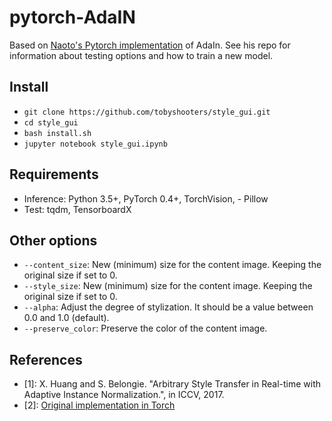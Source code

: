# pytorch-AdaIN

Based on [Naoto's Pytorch implementation](https://github.com/naoto0804/pytorch-AdaIN) of AdaIn.
See his repo for information about testing options and how to train a new model.

## Install
- `git clone https://github.com/tobyshooters/style_gui.git`
- `cd style_gui`
- `bash install.sh`
- `jupyter notebook style_gui.ipynb`

## Requirements
- Inference: Python 3.5+, PyTorch 0.4+, TorchVision, - Pillow
- Test: tqdm, TensorboardX

## Other options
* `--content_size`: New (minimum) size for the content image. Keeping the original size if set to 0.
* `--style_size`: New (minimum) size for the content image. Keeping the original size if set to 0.
* `--alpha`: Adjust the degree of stylization. It should be a value between 0.0 and 1.0 (default).
* `--preserve_color`: Preserve the color of the content image.

## References
- [1]: X. Huang and S. Belongie. "Arbitrary Style Transfer in Real-time with Adaptive Instance Normalization.", in ICCV, 2017.
- [2]: [Original implementation in Torch](https://github.com/xunhuang1995/AdaIN-style)
